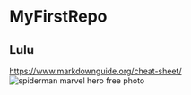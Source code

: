 # MyFirstRepo
## Lulu
https://www.markdownguide.org/cheat-sheet/
<img src="https://storage.needpix.com/rsynced_images/spiderman-3309033_1280.jpg" alt="spiderman  marvel  hero free photo"/>
